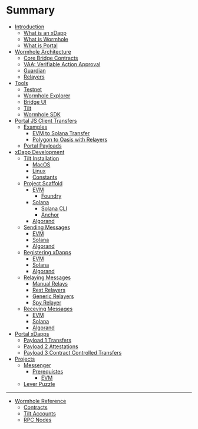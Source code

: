 # Summary

- [Introduction](./introduction/introduction.md)
    - [What is an xDapp](./introduction/xdapp.md)
    - [What is Wormhole](./introduction/wormhole.md)
    - [What is Portal](./introduction/portal.md)
- [Wormhole Architecture]()
    - [Core Bridge Contracts]()
    - [VAA: Verifiable Action Approval]()
    - [Guardian]()
    - [Relayers]()
- [Tools]()
    - [Testnet]()
    - [Wormhole Explorer]()
    - [Bridge UI]()
    - [Tilt]()
    - [Wormhole SDK]()
- [Portal JS Client Transfers]()
    - [Examples]()
        - [EVM to Solana Transfer]()
        - [Polygon to Oasis with Relayers]()
    - [Portal Payloads]()
- [xDapp Development]()
    - [Tilt Installation](./development/tilt/overview.md)
        - [MacOS](./development/tilt/mac.md)
        - [Linux](./development/tilt/linux.md)
        - [Constants](./development/tilt/constants.md)
    - [Project Scaffold](./development/scaffold/overview.md)
        - [EVM]()
            - [Foundry]()
        - [Solana]()
            - [Solana CLI]()
            - [Anchor]()
        - [Algorand]()
    - [Sending Messages](./development/messages/sending/overview.md)
        - [EVM](./development/messages/sending/evm.md)
        - [Solana]()
        - [Algorand]()
    - [Registering xDapps](./development/messages/registration/overview.md)
        - [EVM](./development/messages/registration/evm.md)
        - [Solana]()
        - [Algorand]()
    - [Relaying Messages](./development/messages/relaying/overview.md)
        - [Manual Relays]()
        - [Rest Relayers]()
        - [Generic Relayers]()
        - [Spy Relayer]()
    - [Receving Messages]()
        - [EVM]()
        - [Solana]()
        - [Algorand]()
- [Portal xDapps]()
    - [Payload 1 Transfers]()
    - [Payload 2 Attestations]()
    - [Payload 3 Contract Controlled Transfers]()
- [Projects](./projects/summary.md)
    - [Messenger](./projects/messenger/introduction.md)
        - [Prerequistes]()
            - [EVM]()
    - [Lever Puzzle]()
---
- [Wormhole Reference]()
    - [Contracts]()
    - [Tilt Accounts]()
    - [RPC Nodes]()

